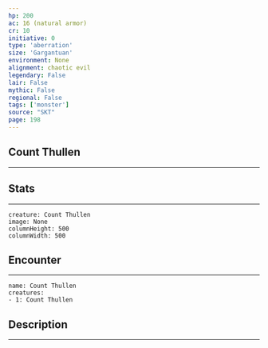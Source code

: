 ```yaml
---
hp: 200
ac: 16 (natural armor)
cr: 10
initiative: 0
type: 'aberration'    
size: 'Gargantuan'
environment: None
alignment: chaotic evil
legendary: False
lair: False
mythic: False
regional: False
tags: ['monster']
source: "SKT"
page: 198
---
```


## Count Thullen
---



## Stats
---

```statblock
creature: Count Thullen
image: None
columnHeight: 500
columnWidth: 500
```

## Encounter
---

```encounter-table
name: Count Thullen
creatures:
- 1: Count Thullen
```

## Description
---




